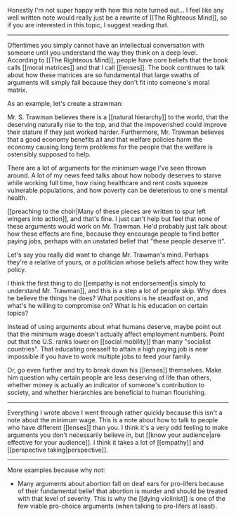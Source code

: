 Honestly I'm not super happy with how this note turned out... I feel like any well written note would really just be a rewrite of [[The Righteous Mind]], so if you are interested in this topic, I suggest reading that.

-------

Oftentimes you simply cannot have an intellectual conversation with someone until you understand the way they think on a deep level. According to [[The Righteous Mind]], people have core beliefs that the book calls [[moral matrices]] and that I call [[lenses]]. The book continues to talk about how these matrices are so fundamental that large swaths of arguments will simply fail because they don't fit into someone's moral matrix.

As an example, let's create a strawman:

Mr. S. Trawman believes there is a [[natural hierarchy]] to the world, that the deserving naturally rise to the top, and that the impoverished could improve their stature if they just worked harder. Furthermore, Mr. Trawman believes that a good economy benefits all and that welfare policies harm the economy causing long term problems for the people that the welfare is ostensibly supposed to help.

There are a lot of arguments for the minimum wage I've seen thrown around. A lot of my news feed talks about how nobody deserves to starve while working full time, how rising healthcare and rent costs squeeze vulnerable populations, and how poverty can be deleterious to one's mental health.

[[preaching to the choir|Many of these pieces are written to spur left wingers into action]], and that's fine. I just can't help but feel that none of these arguments would work on Mr. Trawman. He'd probably just talk about how these effects are fine, because they encourage people to find better paying jobs, perhaps with an unstated belief that "these people deserve it".

Let's say you really did want to change Mr. Trawman's mind. Perhaps they're a relative of yours, or a politician whose beliefs affect how they write policy.

I think the first thing to do [[empathy is not endorsement|is simply to understand Mr. Trawman]], and this is a step a lot of people skip. Why does he believe the things he does? What positions is he steadfast on, and what's he willing to compromise on? What is his education on certain topics?

Instead of using arguments about what humans deserve, maybe point out that the minimum wage doesn't actually affect employment numbers. Point out that the U.S. ranks lower on [[social mobility]] than many "socialist countries". That educating onesself to attain a high paying job is near impossible if you have to work multiple jobs to feed your family.

Or, go even further and try to break down his [[lenses]] themselves. Make him question why certain people are less deserving of life than others, whether money is actually an indicator of someone's contribution to society, and whether hierarchies are beneficial to human flourishing.

----------

Everything I wrote above I went through rather quickly because this isn't a note about the minimum wage. This is a note about how to talk to people who have different [[lenses]] than you. I think it's a very odd feeling to make arguments you don't necessarily believe in, but [[know your audience|are effective for your audience]]. I think it takes a lot of [[empathy]] and [[perspective taking|perspective]].

-----------

More examples because why not:

 - Many arguments about abortion fall on deaf ears for pro-lifers because of their fundamental belief that abortion is murder and should be treated with that level of severity. This is why the [[dying violinist]] is one of the few viable pro-choice arguments (when talking to pro-lifers at least).
